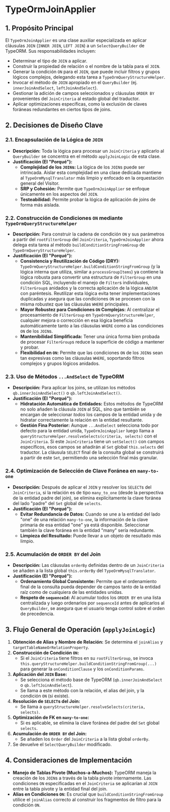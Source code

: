 # TypeOrmJoinApplier

## 1. Propósito Principal

El `TypeOrmJoinApplier` es una clase auxiliar especializada en aplicar cláusulas `JOIN` (`INNER JOIN`, `LEFT JOIN`) a un `SelectQueryBuilder` de TypeORM. Sus responsabilidades incluyen:

- Determinar el tipo de `JOIN` a aplicar.
- Construir la propiedad de relación o el nombre de la tabla para el `JOIN`.
- Generar la condición `ON` para el `JOIN`, que puede incluir filtros y grupos lógicos complejos, delegando esta tarea a `TypeOrmQueryStructureHelper`.
- Invocar el método de `JOIN` apropiado en el `QueryBuilder` (ej. `innerJoinAndSelect`, `leftJoinAndSelect`).
- Gestionar la adición de campos seleccionados y cláusulas `ORDER BY` provenientes del `JoinCriteria` al estado global del traductor.
- Aplicar optimizaciones específicas, como la exclusión de claves foráneas redundantes en ciertos tipos de joins.

## 2. Decisiones de Diseño Clave

### 2.1. Encapsulación de la Lógica de `JOIN`

- **Descripción:** Toda la lógica para procesar un `JoinCriteria` y aplicarlo al `QueryBuilder` se concentra en el método `applyJoinLogic` de esta clase.
- **Justificación (El "Porqué"):**
  - **Complejidad de los `JOIN`s:** La lógica de los `JOIN`s puede ser intrincada. Aislar esta complejidad en una clase dedicada mantiene al `TypeOrmMysqlTranslator` más limpio y enfocado en la orquestación general del Visitor.
  - **SRP y Cohesión:** Permite que `TypeOrmJoinApplier` se enfoque únicamente en los aspectos del `JOIN`.
  - **Testeabilidad:** Permite probar la lógica de aplicación de joins de forma más aislada.

### 2.2. Construcción de Condiciones `ON` mediante `TypeOrmQueryStructureHelper`

- **Descripción:** Para construir la cadena de condición `ON` y sus parámetros a partir del `rootFilterGroup` del `JoinCriteria`, `TypeOrmJoinApplier` ahora delega esta tarea al método `buildConditionStringFromGroup` de `TypeOrmQueryStructureHelper`.
- **Justificación (El "Porqué"):**
  - **Consistencia y Reutilización de Código (DRY):** `TypeOrmQueryStructureHelper.buildConditionStringFromGroup` (y la lógica interna que utiliza, similar a `processGroupItems`) ya contiene la lógica robusta para convertir una estructura de `FilterGroup` en una condición SQL, incluyendo el manejo de `Filter`s individuales, `FilterGroup`s anidados y la correcta aplicación de la lógica `AND`/`OR` con paréntesis. Reutilizar esta lógica evita tener implementaciones duplicadas y asegura que las condiciones `ON` se procesen con la misma robustez que las cláusulas `WHERE` principales.
  - **Mayor Robustez para Condiciones `ON` Complejas:** Al centralizar el procesamiento de `FilterGroup` en `TypeOrmQueryStructureHelper`, cualquier mejora o corrección en esa lógica beneficia automáticamente tanto a las cláusulas `WHERE` como a las condiciones `ON` de los `JOIN`s.
  - **Mantenibilidad Simplificada:** Tener una única forma bien probada de procesar `FilterGroup`s reduce la superficie de código a mantener y probar.
  - **Flexibilidad en `ON`:** Permite que las condiciones `ON` de los `JOIN`s sean tan expresivas como las cláusulas `WHERE`, soportando filtros complejos y grupos lógicos anidados.

### 2.3. Uso de Métodos `...AndSelect` de TypeORM

- **Descripción:** Para aplicar los joins, se utilizan los métodos `qb.innerJoinAndSelect()` o `qb.leftJoinAndSelect()`.
- **Justificación (El "Porqué"):**
  - **Hidratación Automática de Entidades:** Estos métodos de TypeORM no solo añaden la cláusula `JOIN` al SQL, sino que también se encargan de seleccionar _todos_ los campos de la entidad unida y de hidratar correctamente la relación en la entidad resultante.
  - **Gestión Fina Posterior:** Aunque `...AndSelect` selecciona todo por defecto para la entidad unida, `TypeOrmJoinApplier` luego llama a `queryStructureHelper.resolveSelects(criteria, selects)` con el `JoinCriteria`. Si este `JoinCriteria` tiene un `setSelect()` con campos específicos, esos campos se añadirán al `Set` global `this.selects` del traductor. La cláusula `SELECT` final de la consulta global se construirá a partir de este `Set`, permitiendo una selección final más granular.

### 2.4. Optimización de Selección de Clave Foránea en `many-to-one`

- **Descripción:** Después de aplicar el `JOIN` y resolver los `SELECT`s del `JoinCriteria`, si la relación es de tipo `many_to_one` (desde la perspectiva de la entidad padre del join), se elimina explícitamente la clave foránea del lado "padre" del `Set` global de `selects`.
- **Justificación (El "Porqué"):**
  - **Evitar Redundancia de Datos:** Cuando se une a la entidad del lado "one" de una relación `many-to-one`, la información de la clave primaria de esa entidad "one" ya está disponible. Seleccionar también la clave foránea en la entidad "many" sería redundante.
  - **Limpieza del Resultado:** Puede llevar a un objeto de resultado más limpio.

### 2.5. Acumulación de `ORDER BY` del Join

- **Descripción:** Las cláusulas `orderBy` definidas dentro de un `JoinCriteria` se añaden a la lista global `this.orderBy` del `TypeOrmMysqlTranslator`.
- **Justificación (El "Porqué"):**
  - **Ordenamiento Global Consistente:** Permite que el ordenamiento final de la consulta pueda depender de campos tanto de la entidad raíz como de cualquiera de las entidades unidas.
  - **Respeto de `sequenceId`:** Al acumular todos los `ORDER BY` en una lista centralizada y luego ordenarlos por `sequenceId` antes de aplicarlos al `QueryBuilder`, se asegura que el usuario tenga control sobre el orden de precedencia.

## 3. Flujo General de Operación (`applyJoinLogic`)

1.  **Obtención de Alias y Nombre de Relación:** Se determina el `joinAlias` y `targetTableNameOrRelationProperty`.
2.  **Construcción de Condición `ON`:**
    - Si el `JoinCriteria` tiene filtros en su `rootFilterGroup`, se invoca `this.queryStructureHelper.buildConditionStringFromGroup(...)` para generar la `onConditionClause` y los `onConditionParams`.
3.  **Aplicación del `JOIN` Base:**
    - Se selecciona el método base de TypeORM (`qb.innerJoinAndSelect` o `qb.leftJoinAndSelect`).
    - Se llama a este método con la relación, el alias del join, y la condición `ON` (si existe).
4.  **Resolución de `SELECT`s del Join:**
    - Se llama a `queryStructureHelper.resolveSelects(criteria, selects)`.
5.  **Optimización de FK en `many-to-one`:**
    - Si es aplicable, se elimina la clave foránea del padre del `Set` global `selects`.
6.  **Acumulación de `ORDER BY` del Join:**
    - Se añaden los `Order` del `JoinCriteria` a la lista global `orderBy`.
7.  Se devuelve el `SelectQueryBuilder` modificado.

## 4. Consideraciones de Implementación

- **Manejo de Tablas Pivote (Muchos-a-Muchos):** TypeORM maneja la creación de los `JOIN`s a través de la tabla pivote internamente. Las condiciones `ON` especificadas en el `JoinCriteria` se aplicarían al `JOIN` entre la tabla pivote y la entidad final del join.
- **Alias en Condiciones `ON`:** Es crucial que `buildConditionStringFromGroup` utilice el `joinAlias` correcto al construir los fragmentos de filtro para la condición `ON`.
